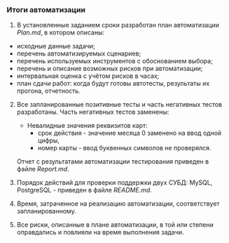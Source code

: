 ### Итоги автоматизации
1. В установленные заданием сроки разработан план автоматизации _Plan.md_, в котором описаны:
* исходные данные задачи;
* перечень автоматизируемых сценариев;
* перечень используемых инструментов с обоснованием выбора;
* перечень и описание возможных рисков при автоматизации;
* интервальная оценка с учётом рисков в часах;
* план сдачи работ: когда будут готовы автотесты, результаты их прогона, отчетность.

2. Все запланированные позитивные тесты и часть негативных тестов разработаны. 
Часть негативных тестов заменены:
   * Невалидные значения реквизитов карт:
       * срок действия - значение месяца 0 заменено на ввод одной цифры,
       * номер карты - ввод буквенных символов не проверялся.
   
   Отчет с результатами автоматизации тестирования приведен в файле _Report.md_.
 
3. Порядок действий для проверки поддержки двух СУБД: MySQL, PostgreSQL - приведен в файле _README.md_.
4. Время, затраченное на реализацию автоматизации, соответствует запланированному.
5. Все риски, описанные в плане автоматизации, в той или степени оправдались и повлияли на время выполнения задачи.

